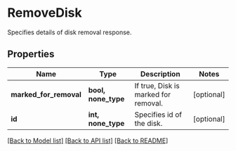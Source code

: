 # RemoveDisk

Specifies details of disk removal response.

## Properties
Name | Type | Description | Notes
------------ | ------------- | ------------- | -------------
**marked_for_removal** | **bool, none_type** | If true, Disk is marked for removal. | [optional] 
**id** | **int, none_type** | Specifies id of the disk. | [optional] 

[[Back to Model list]](../README.md#documentation-for-models) [[Back to API list]](../README.md#documentation-for-api-endpoints) [[Back to README]](../README.md)


